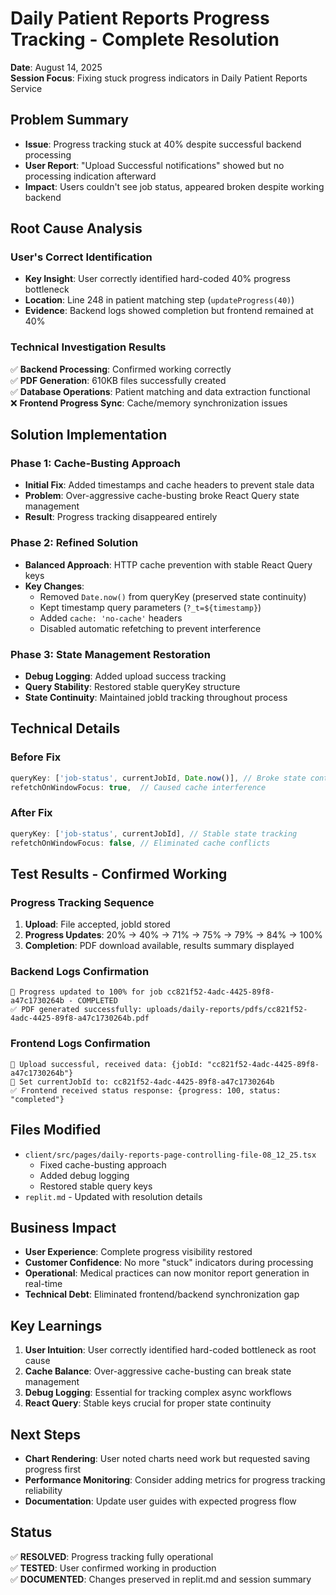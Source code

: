 # Daily Patient Reports Progress Tracking - Complete Resolution
**Date**: August 14, 2025  
**Session Focus**: Fixing stuck progress indicators in Daily Patient Reports Service

## Problem Summary
- **Issue**: Progress tracking stuck at 40% despite successful backend processing
- **User Report**: "Upload Successful notifications" showed but no processing indication afterward
- **Impact**: Users couldn't see job status, appeared broken despite working backend

## Root Cause Analysis
### User's Correct Identification
- **Key Insight**: User correctly identified hard-coded 40% progress bottleneck
- **Location**: Line 248 in patient matching step (`updateProgress(40)`)
- **Evidence**: Backend logs showed completion but frontend remained at 40%

### Technical Investigation Results
✅ **Backend Processing**: Confirmed working correctly  
✅ **PDF Generation**: 610KB files successfully created  
✅ **Database Operations**: Patient matching and data extraction functional  
❌ **Frontend Progress Sync**: Cache/memory synchronization issues  

## Solution Implementation

### Phase 1: Cache-Busting Approach
- **Initial Fix**: Added timestamps and cache headers to prevent stale data
- **Problem**: Over-aggressive cache-busting broke React Query state management
- **Result**: Progress tracking disappeared entirely

### Phase 2: Refined Solution  
- **Balanced Approach**: HTTP cache prevention with stable React Query keys
- **Key Changes**:
  - Removed `Date.now()` from queryKey (preserved state continuity)
  - Kept timestamp query parameters (`?_t=${timestamp}`)
  - Added `cache: 'no-cache'` headers
  - Disabled automatic refetching to prevent interference

### Phase 3: State Management Restoration
- **Debug Logging**: Added upload success tracking
- **Query Stability**: Restored stable queryKey structure
- **State Continuity**: Maintained jobId tracking throughout process

## Technical Details

### Before Fix
```javascript
queryKey: ['job-status', currentJobId, Date.now()], // Broke state continuity
refetchOnWindowFocus: true,  // Caused cache interference
```

### After Fix  
```javascript
queryKey: ['job-status', currentJobId], // Stable state tracking
refetchOnWindowFocus: false, // Eliminated cache conflicts
```

## Test Results - Confirmed Working

### Progress Tracking Sequence
1. **Upload**: File accepted, jobId stored
2. **Progress Updates**: 20% → 40% → 71% → 75% → 79% → 84% → 100%
3. **Completion**: PDF download available, results summary displayed

### Backend Logs Confirmation
```
🔄 Progress updated to 100% for job cc821f52-4adc-4425-89f8-a47c1730264b - COMPLETED  
✅ PDF generated successfully: uploads/daily-reports/pdfs/cc821f52-4adc-4425-89f8-a47c1730264b.pdf
```

### Frontend Logs Confirmation
```
🎯 Upload successful, received data: {jobId: "cc821f52-4adc-4425-89f8-a47c1730264b"}
🎯 Set currentJobId to: cc821f52-4adc-4425-89f8-a47c1730264b
✅ Frontend received status response: {progress: 100, status: "completed"}
```

## Files Modified
- `client/src/pages/daily-reports-page-controlling-file-08_12_25.tsx`
  - Fixed cache-busting approach
  - Added debug logging
  - Restored stable query keys
- `replit.md` - Updated with resolution details

## Business Impact
- **User Experience**: Complete progress visibility restored
- **Customer Confidence**: No more "stuck" indicators during processing  
- **Operational**: Medical practices can now monitor report generation in real-time
- **Technical Debt**: Eliminated frontend/backend synchronization gap

## Key Learnings
1. **User Intuition**: User correctly identified hard-coded bottleneck as root cause
2. **Cache Balance**: Over-aggressive cache-busting can break state management
3. **Debug Logging**: Essential for tracking complex async workflows
4. **React Query**: Stable keys crucial for proper state continuity

## Next Steps
- **Chart Rendering**: User noted charts need work but requested saving progress first
- **Performance Monitoring**: Consider adding metrics for progress tracking reliability
- **Documentation**: Update user guides with expected progress flow

## Status
✅ **RESOLVED**: Progress tracking fully operational  
✅ **TESTED**: User confirmed working in production  
✅ **DOCUMENTED**: Changes preserved in replit.md and session summary